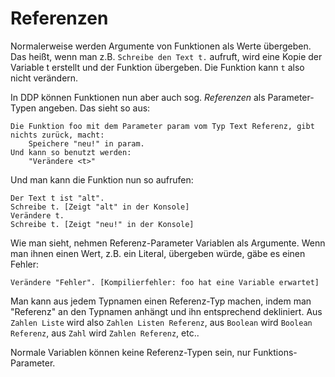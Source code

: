 # Referenzen

Normalerweise werden Argumente von Funktionen als Werte übergeben.
Das heißt, wenn man z.B. `Schreibe den Text t.` aufruft, wird eine Kopie der Variable t erstellt und der Funktion übergeben. Die Funktion kann `t` also nicht verändern.

In DDP können Funktionen nun aber auch sog. *Referenzen* als Parameter-Typen angeben.
Das sieht so aus:

```ddp
Die Funktion foo mit dem Parameter param vom Typ Text Referenz, gibt nichts zurück, macht:
    Speichere "neu!" in param.
Und kann so benutzt werden:
    "Verändere <t>"
```

Und man kann die Funktion nun so aufrufen:

```ddp
Der Text t ist "alt".
Schreibe t. [Zeigt "alt" in der Konsole]
Verändere t.
Schreibe t. [Zeigt "neu!" in der Konsole]
```

Wie man sieht, nehmen Referenz-Parameter Variablen als Argumente.
Wenn man ihnen einen Wert, z.B. ein Literal, übergeben würde, gäbe es einen Fehler:

```ddp
Verändere "Fehler". [Kompilierfehler: foo hat eine Variable erwartet]
```

Man kann aus jedem Typnamen einen Referenz-Typ machen, indem man "Referenz" an den Typnamen anhängt und ihn entsprechend dekliniert.
Aus `Zahlen Liste` wird also `Zahlen Listen Referenz`, aus `Boolean` wird `Boolean Referenz`, aus `Zahl` wird `Zahlen Referenz`, etc..

Normale Variablen können keine Referenz-Typen sein, nur Funktions-Parameter.